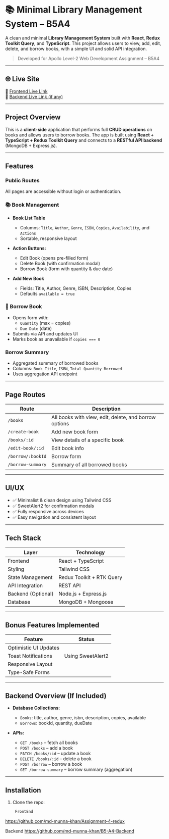 # 📚 Minimal Library Management System – B5A4

A clean and minimal **Library Management System** built with **React**, **Redux Toolkit Query**, and **TypeScript**. This project allows users to view, add, edit, delete, and borrow books, with a simple UI and solid API integration.

>  Developed for Apollo Level-2 Web Development Assignment – B5A4

---

## 🌐 Live Site

🔗 [Frontend Live Link](https://redux-assignment-4-munna.vercel.app/books)  
🔗 [Backend Live Link (if any)](https://redux-assignemnt-4-backend.vercel.app/)

---

##  Project Overview

This is a **client-side** application that performs full **CRUD operations** on books and allows users to borrow books. The app is built using **React + TypeScript + Redux Toolkit Query** and connects to a **RESTful API backend** (MongoDB + Express.js).

---

##  Features

###  Public Routes

All pages are accessible without login or authentication.

### 📚 Book Management

- **Book List Table**
  - Columns: `Title`, `Author`, `Genre`, `ISBN`, `Copies`, `Availability`, and `Actions`
  - Sortable, responsive layout

- **Action Buttons:**
  -  Edit Book (opens pre-filled form)
  -  Delete Book (with confirmation modal)
  -  Borrow Book (form with quantity & due date)

- **Add New Book**
  - Fields: Title, Author, Genre, ISBN, Description, Copies
  - Defaults `available = true`

### 📖 Borrow Book

- Opens form with:
  - `Quantity` (max = copies)
  - `Due Date` (date)
- Submits via API and updates UI
- Marks book as unavailable if `copies === 0`

###  Borrow Summary

- Aggregated summary of borrowed books
- Columns: `Book Title`, `ISBN`, `Total Quantity Borrowed`
- Uses aggregation API endpoint

---

##  Page Routes

| Route | Description |
|-------|-------------|
| `/books` | All books with view, edit, delete, and borrow options |
| `/create-book` | Add new book form |
| `/books/:id` | View details of a specific book |
| `/edit-book/:id` | Edit book info |
| `/borrow/:bookId` | Borrow form |
| `/borrow-summary` | Summary of all borrowed books |

---

##  UI/UX

- ✅ Minimalist & clean design using Tailwind CSS
- ✅ SweetAlert2 for confirmation modals
- ✅ Fully responsive across devices
- ✅ Easy navigation and consistent layout

---

##  Tech Stack

| Layer | Technology |
|-------|------------|
| Frontend | React + TypeScript |
| Styling | Tailwind CSS |
| State Management | Redux Toolkit + RTK Query |
| API Integration | REST API |
| Backend (Optional) | Node.js + Express.js |
| Database | MongoDB + Mongoose |

---

##  Bonus Features Implemented

| Feature |  Status |
|--------|-----------|
| Optimistic UI Updates |  |
| Toast Notifications |  Using SweetAlert2 |
| Responsive Layout |  
| Type-Safe Forms | 

---

##  Backend Overview (If Included)

- **Database Collections:**
  - `Books`: title, author, genre, isbn, description, copies, available
  - `Borrows`: bookId, quantity, dueDate

- **APIs:**
  - `GET /books` – fetch all books
  - `POST /books` – add a book
  - `PATCH /books/:id` – update a book
  - `DELETE /books/:id` – delete a book
  - `POST /borrow` – borrow a book
  - `GET /borrow-summary` – borrow summary (aggregation)

---

##  Installation

1. Clone the repo:
   ```bash
    FrontEnd
 https://github.com/md-munna-khan/Assignment-4-redux


  Backend
https://github.com/md-munna-khan/B5-A4-Backend

